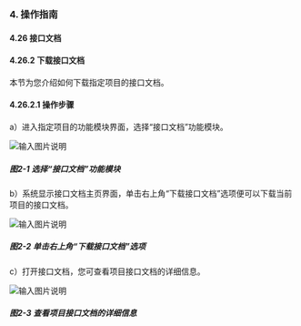### 4. 操作指南

#### 4.26 接口文档

#### 4.26.2 下载接口文档

本节为您介绍如何下载指定项目的接口文档。

#### 4.26.2.1 操作步骤

a）进入指定项目的功能模块界面，选择“接口文档”功能模块。

![输入图片说明](../../../../images/SoFlu%EF%BC%88%E5%90%8E%E7%AB%AF%EF%BC%89%E5%BC%80%E5%8F%91%E5%B9%B3%E5%8F%B0/1.%20%E6%9C%80%E6%96%B0%E7%89%88%E6%9C%AC%20-%20%E6%9B%B4%E6%96%B0%E6%97%A5%E6%9C%9F%20-%202022.10.08/4.%20%E6%93%8D%E4%BD%9C%E6%8C%87%E5%8D%97/26.%20%E6%8E%A5%E5%8F%A3%E6%96%87%E6%A1%A3/2-1.png)

##### 图2-1 选择“接口文档”功能模块

b）系统显示接口文档主页界面，单击右上角“下载接口文档”选项便可以下载当前项目的接口文档。

![输入图片说明](../../../../images/SoFlu%EF%BC%88%E5%90%8E%E7%AB%AF%EF%BC%89%E5%BC%80%E5%8F%91%E5%B9%B3%E5%8F%B0/1.%20%E6%9C%80%E6%96%B0%E7%89%88%E6%9C%AC%20-%20%E6%9B%B4%E6%96%B0%E6%97%A5%E6%9C%9F%20-%202022.10.08/4.%20%E6%93%8D%E4%BD%9C%E6%8C%87%E5%8D%97/26.%20%E6%8E%A5%E5%8F%A3%E6%96%87%E6%A1%A3/2-2.png)

##### 图2-2 单击右上角“下载接口文档”选项

c）打开接口文档，您可查看项目接口文档的详细信息。

![输入图片说明](../../../../images/SoFlu%EF%BC%88%E5%90%8E%E7%AB%AF%EF%BC%89%E5%BC%80%E5%8F%91%E5%B9%B3%E5%8F%B0/1.%20%E6%9C%80%E6%96%B0%E7%89%88%E6%9C%AC%20-%20%E6%9B%B4%E6%96%B0%E6%97%A5%E6%9C%9F%20-%202022.10.08/4.%20%E6%93%8D%E4%BD%9C%E6%8C%87%E5%8D%97/26.%20%E6%8E%A5%E5%8F%A3%E6%96%87%E6%A1%A3/2-3.png)

##### 图2-3 查看项目接口文档的详细信息
